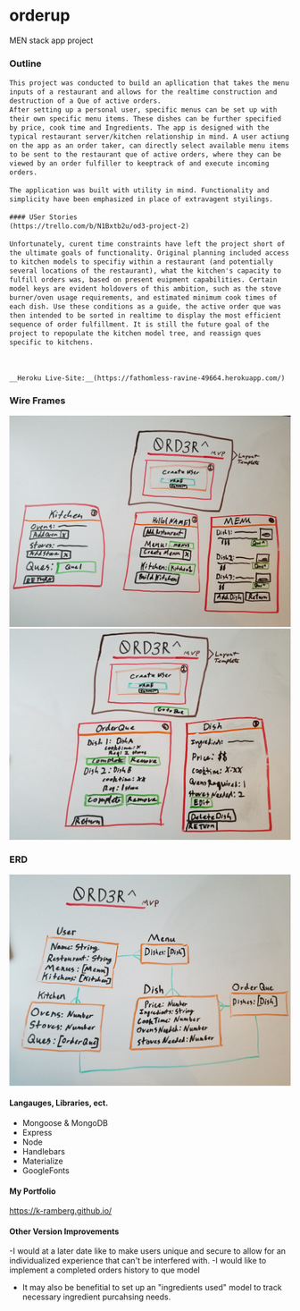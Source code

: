 # orderup
MEN stack app project

### Outline
    This project was conducted to build an apllication that takes the menu inputs of a restaurant and allows for the realtime construction and destruction of a Que of active orders. 
    After setting up a personal user, specific menus can be set up with their own specific menu items. These dishes can be further specified by price, cook time and Ingredients. The app is designed with the typical restaurant server/kitchen relationship in mind. A user actiung on the app as an order taker, can directly select available menu items to be sent to the restaurant que of active orders, where they can be viewed by an order fulfiller to keeptrack of and execute incoming orders. 

    The application was built with utility in mind. Functionality and simplicity have been emphasized in place of extravagent styilings. 

    #### USer Stories 
    (https://trello.com/b/N1Bxtb2u/od3-project-2)

    Unfortunately, curent time constraints have left the project short of the ultimate goals of functionality. Original planning included access to kitchen models to specifiy within a restaurant (and potentially several locations of the restaurant), what the kitchen's capacity to fulfill orders was, based on present euipment capabilities. Certain model keys are evident holdovers of this ambition, such as the stove burner/oven usage requirements, and estimated minimum cook times of each dish. Use these conditions as a guide, the active order que was then intended to be sorted in realtime to display the most efficient sequence of order fulfillment. It is still the future goal of the project to repopulate the kitchen model tree, and reassign ques specific to kitchens. 



    __Heroku Live-Site:__(https://fathomless-ravine-49664.herokuapp.com/)

### Wire Frames
![](https://github.com/K-Ramberg/orderup/blob/master/Wireframe/wireframe1.jpg)
![](https://github.com/K-Ramberg/orderup/blob/master/Wireframe/wireframe2.jpg)

### ERD 
![](https://github.com/K-Ramberg/orderup/blob/master/ERD/erd1.jpg)

#### Langauges, Libraries, ect.
- Mongoose & MongoDB
- Express
- Node
- Handlebars
- Materialize
- GoogleFonts

#### My Portfolio
https://k-ramberg.github.io/

#### Other Version Improvements
-I would at a later date like to make users unique and secure
to allow for an individualized experience that can't be interfered with.
-I would like to implement a completed orders history to que model
- It may also be benefitial to set up an "ingredients used" model to track necessary ingredient purcahsing needs.
